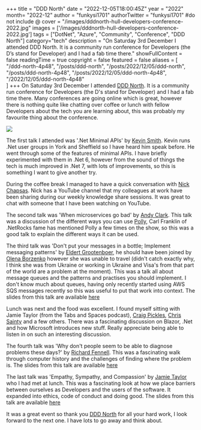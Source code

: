 +++
title = "DDD North"
date = "2022-12-05T18:00:45Z"
year = "2022"
month= "2022-12"
author = "funkysi1701"
authorTwitter = "funkysi1701" #do not include @
cover = "/images/dddnorth-hull-developers-conference-2022.jpg"
images = ['/images/dddnorth-hull-developers-conference-2022.jpg']
tags = ["DotNet", "Azure", "Community", "Conference", "DDD North"]
category="tech"
description =  "On Saturday 3rd December I attended DDD North. It is a community run conference for Developers (the D’s stand for Developer) and I had a fab time there."
showFullContent = false
readingTime = true
copyright = false
featured = false
aliases = [
    "/ddd-north-4p48",
    "/posts/ddd-north",
    "/posts/2022/12/05/ddd-north",
    "/posts/ddd-north-4p48",
    "/posts/2022/12/05/ddd-north-4p48",
    "/2022/12/05/ddd-north-4p48"    
]
+++
On Saturday 3rd December I attended [DDD North](https://www.dddnorth.co.uk/). It is a community run conference for Developers (the D's stand for Developer) and I had a fab time there. Many conferences are going online which is great, however there is nothing quite like chatting over coffee or lunch with fellow Developers about the tech you are learning about, this was probably my favourite thing about the conference. 

![](/images/dddnorth-hull-developers-conference-2022.jpg)

The first talk I attended was '.Net Minimal APIs' by [Kevin Smith](https://twitter.com/kev_bite). Kevin runs .Net user groups in York and Sheffield so I have heard him speak before. He went through some of the features of minimal APIs. I have briefly experimented with them in .Net 6, however from the sound of things the tech is much improved in .Net 7, with lots of improvements, so this is something I want to give another try.

During the coffee break I managed to have a quick conversation with [Nick Chapsas](https://www.youtube.com/c/Elfocrash). Nick has a YouTube channel that my colleagues at work have been sharing during our weekly knowledge share sessions. It was great to chat with someone that I have been watching on YouTube. 

The second talk was 'When microservices go bad' by [Andy Clark](https://twitter.com/TechyChap). This talk was a discussion of the different ways you can use [Polly](https://github.com/App-vNext/Polly), Carl Franklin of .NetRocks fame has mentioned Polly a few times on the show, so this was a good talk to explain the different ways it can be used. 

The third talk was 'Don't put your messages in a bottle; Implement messaging patterns' by [Eldert Grootenboer](https://twitter.com/egrootenboer), he should have been joined by [Olena Borzenko](https://twitter.com/borzenko_lena) however she was unable to travel (didn't catch exactly why, I think she was from Ukraine or working in Ukraine and Visa's from that part of the world are a problem at the moment). This was a talk all about message queues and the patterns and practises you should implement. I don't know much about queues, having only recently started using AWS SQS messages recently so this was useful to put that work into context. The slides from this talk are available [here](https://eldertnet-my.sharepoint.com/:p:/g/personal/eldert_eldert_net/EXbVxQpSzzNJmtvKNPjzSvYBSGfnLI7qC5U5Ia-PYCqioA?rtime=fIdK6wHX2kg)

Lunch was next and the food was excellent. I found myself sitting with Jamie Taylor (from the Tabs and Spaces podcast), [Craig Pickles](https://twitter.com/YorkshireTechy), [Chris Sainty](https://twitter.com/chris_sainty) and a few others. There was a fascinating discussion on Blazor, .Net and how Microsoft introduces new stuff. Really appreciate being able to listen in on such an interesting discussion.

The fourth talk was 'Why don't people seem to be able to diagnose problems these days?' by [Richard Fennell](https://twitter.com/richardfennell). This was a fascinating walk through computer history and the challenges of finding where the problem is. The slides from this talk are available [here](https://github.com/rfennell/Presentations/blob/main/Why%20don't%20people%20seem%20to%20be%20able%20to%20diagnose%20problems%20these%20days.pptx)

The last talk was 'Empathy, Sympathy, and Compassion' by [Jamie Taylor](https://twitter.com/podcasterJay) who I had met at lunch. This was a fascinating look at how we place barriers between ourselves as Developers and the users of the software. It expanded into ethics, code of conduct and doing good. The slides from this talk are available [here](https://shorturl.at/mAMUZ)

It was a great event so thank you [DDD North](https://twitter.com/dddnorth) for all your hard work, I look forward to the next one. I have lots to go away and think about.